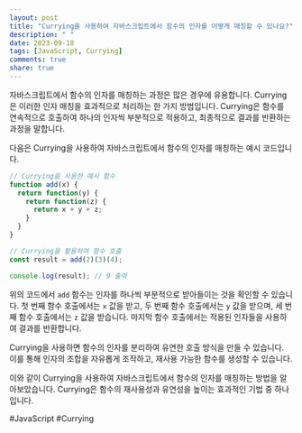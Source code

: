 ```yaml
---
layout: post
title: "Currying을 사용하여 자바스크립트에서 함수의 인자를 어떻게 매칭할 수 있나요?"
description: " "
date: 2023-09-18
tags: [JavaScript, Currying]
comments: true
share: true
---
```


자바스크립트에서 함수의 인자를 매칭하는 과정은 많은 경우에 유용합니다. Currying은 이러한 인자 매칭을 효과적으로 처리하는 한 가지 방법입니다. Currying은 함수를 연속적으로 호출하여 하나의 인자씩 부분적으로 적용하고, 최종적으로 결과를 반환하는 과정을 말합니다.

다음은 Currying을 사용하여 자바스크립트에서 함수의 인자를 매칭하는 예시 코드입니다.

```javascript
// Currying을 사용한 예시 함수
function add(x) {
  return function(y) {
    return function(z) {
      return x + y + z;
    }
  }
}

// Currying을 활용하여 함수 호출
const result = add(2)(3)(4);

console.log(result); // 9 출력
```

위의 코드에서 `add` 함수는 인자를 하나씩 부분적으로 받아들이는 것을 확인할 수 있습니다. 첫 번째 함수 호출에서는 `x` 값을 받고, 두 번째 함수 호출에서는 `y` 값을 받으며, 세 번째 함수 호출에서는 `z` 값을 받습니다. 마지막 함수 호출에서는 적용된 인자들을 사용하여 결과를 반환합니다.

Currying을 사용하면 함수의 인자를 분리하여 유연한 호출 방식을 만들 수 있습니다. 이를 통해 인자의 조합을 자유롭게 조작하고, 재사용 가능한 함수를 생성할 수 있습니다.

이와 같이 Currying을 사용하여 자바스크립트에서 함수의 인자를 매칭하는 방법을 알아보았습니다. Currying은 함수의 재사용성과 유연성을 높이는 효과적인 기법 중 하나입니다.

#JavaScript #Currying